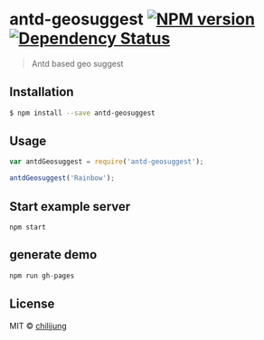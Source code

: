 # antd-geosuggest [![NPM version][npm-image]][npm-url]  [![Dependency Status][daviddm-image]][daviddm-url]
> Antd based geo suggest

## Installation

```sh
$ npm install --save antd-geosuggest
```

## Usage

```js
var antdGeosuggest = require('antd-geosuggest');

antdGeosuggest('Rainbow');
```

## Start example server

```
npm start
```

## generate demo

```js
npm run gh-pages
```

## License

MIT © [chilijung]()


[npm-image]: https://badge.fury.io/js/antd-geosuggest.svg
[npm-url]: https://npmjs.org/package/antd-geosuggest
[travis-image]: https://travis-ci.org/chilijung/antd-geosuggest.svg?branch=master
[travis-url]: https://travis-ci.org/chilijung/antd-geosuggest
[daviddm-image]: https://david-dm.org/chilijung/antd-geosuggest.svg?theme=shields.io
[daviddm-url]: https://david-dm.org/chilijung/antd-geosuggest
